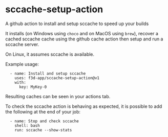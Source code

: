 # sccache-setup-action

A github action to install and setup sccache to speed up your builds

It installs (on Windows using `choco` and on MacOS using `brew`), recover a cached sccache cache using the github cache action
then setup and run a sccache server.

On Linux, it assumes sccache is available.

Example usage:

```
  - name: Install and setup sccache
    uses: f3d-app/sccache-setup-action@v1
    with:
      key: MyKey-0
```

Resulting caches can be seen in your actions tab.

To check the sccache action is behaving as expected, it is possible to add the following at the end of your job:

```
  - name: Stop and check sccache
    shell: bash
    run: sccache --show-stats
```
